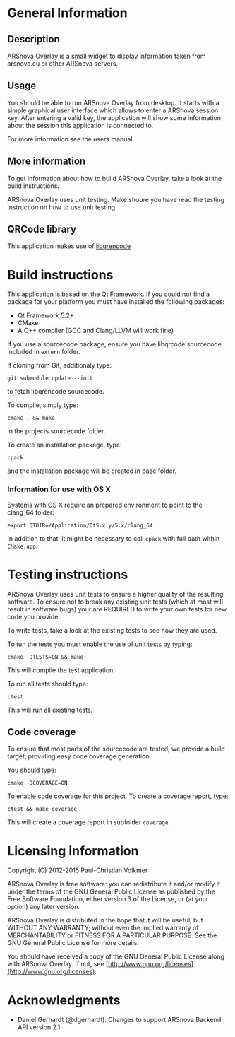 # General Information

## Description
ARSnova Overlay is a small widget to display information taken from arsnova.eu or other ARSnova servers.

## Usage
You should be able to run ARSnova Overlay from desktop. It starts with a simple
graphical user interface which allows to enter a ARSnova session key.
After entering a valid key, the application will show some information about
the session this application is connected to.

For more information see the users manual.

## More information

To get information about how to build ARSnova Overlay, take a look at the build instructions.

ARSnova Overlay uses unit testing. Make shoure you have read the testing instruction on how to use unit testing.

## QRCode library

This application makes use of [libqrencode](https://github.com/fukuchi/libqrencode)

# Build instructions
This application is based on the Qt Framework. If you could not find a package
for your platform you must have installed the following packages:
* Qt Framework 5.2+
* CMake
* A C++ compiler (GCC and Clang/LLVM will work fine)

If you use a sourcecode package, ensure you have libqrcode sourcecode included in `extern` folder.

If cloning from Git, additionaly type:

    git submodule update --init

to fetch libqrencode sourcecode.

To compile, simply type:

    cmake . && make

in the projects sourcecode folder.

To create an installation package, type:

    cpack

and the installation package will be created in base folder.

### Information for use with OS X
Systems with OS X require an prepared environment to point to the clang_64 folder:

    export QTDIR=/Application/Qt5.x.y/5.x/clang_64

In addition to that, it might be necessary to call `cpack` with full path within `CMake.app`.

# Testing instructions
ARSnova Overlay uses unit tests to ensure a higher quality of the resulting software.
To ensure not to break any existing unit tests (which at most will result in
software bugs) your are REQUIRED to write your own tests for new code you provide.

To write tests, take a look at the existing tests to see how they are used.

To tun the tests you must enable the use of unit tests by typing:

    cmake -DTESTS=ON && make

This will compile the test application.

To run all tests should type:

    ctest

This will run all existing tests.

## Code coverage
To ensure that most parts of the sourcecode are tested, we provide a build target,
providing easy code coverage generation.

You should type:

    cmake -DCOVERAGE=ON

To enable code coverage for this project. To create a coverage report, type:

    ctest && make coverage

This will create a coverage report in subfolder `coverage`.

# Licensing information
Copyright (C) 2012-2015  Paul-Christian Volkmer

ARSnova Overlay is free software: you can redistribute it and/or modify
it under the terms of the GNU General Public License as published by
the Free Software Foundation, either version 3 of the License, or
(at your option) any later version.

ARSnova Overlay is distributed in the hope that it will be useful,
but WITHOUT ANY WARRANTY; without even the implied warranty of
MERCHANTABILITY or FITNESS FOR A PARTICULAR PURPOSE.  See the
GNU General Public License for more details.

You should have received a copy of the GNU General Public License
along with ARSnova Overlay.  If not, see [http://www.gnu.org/licenses](http://www.gnu.org/licenses).

# Acknowledgments

* Daniel Gerhardt (@dgerhardt): Changes to support ARSnova Backend API version 2.1

